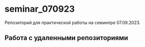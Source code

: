 # seminar_070923
Репозиторий для практической работы на семинпре 07.09.2023.
## Работа с удаленными репозиториями